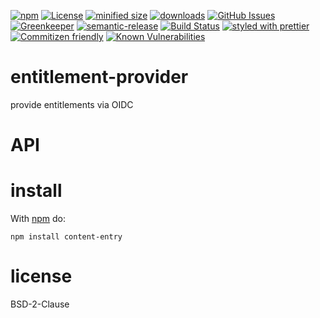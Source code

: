 [![npm](https://img.shields.io/npm/v/entitlement-provider.svg)](https://www.npmjs.com/package/entitlement-provider)
[![License](https://img.shields.io/badge/License-BSD%203--Clause-blue.svg)](https://opensource.org/licenses/BSD-3-Clause)
[![minified size](https://badgen.net/bundlephobia/min/entitlement-provider)](https://bundlephobia.com/result?p=entitlement-provider)
[![downloads](http://img.shields.io/npm/dm/entitlement-provider.svg?style=flat-square)](https://npmjs.org/package/entitlement-provider)
[![GitHub Issues](https://img.shields.io/github/issues/arlac77/entitlement-provider.svg?style=flat-square)](https://github.com/arlac77/entitlement-provider/issues)
[![Greenkeeper](https://badges.greenkeeper.io/arlac77/entitlement-provider.svg)](https://greenkeeper.io/)
[![semantic-release](https://img.shields.io/badge/%20%20%F0%9F%93%A6%F0%9F%9A%80-semantic--release-e10079.svg)](https://github.com/arlac77/entitlement-provider)
[![Build Status](https://secure.travis-ci.org/arlac77/entitlement-provider.png)](http://travis-ci.org/arlac77/entitlement-provider)
[![styled with prettier](https://img.shields.io/badge/styled_with-prettier-ff69b4.svg)](https://github.com/prettier/prettier)
[![Commitizen friendly](https://img.shields.io/badge/commitizen-friendly-brightgreen.svg)](http://commitizen.github.io/cz-cli/)
[![Known Vulnerabilities](https://snyk.io/test/github/arlac77/entitlement-provider/badge.svg)](https://snyk.io/test/github/arlac77/entitlement-provider)

# entitlement-provider
provide entitlements via OIDC

# API

# install

With [npm](http://npmjs.org) do:

```shell
npm install content-entry
```

# license

BSD-2-Clause
